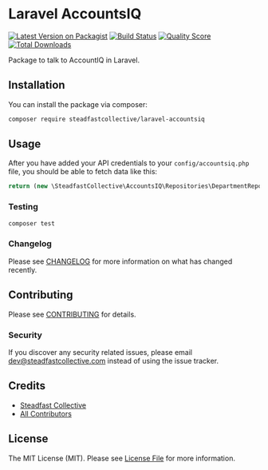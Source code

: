 # Laravel AccountsIQ

[![Latest Version on Packagist](https://img.shields.io/packagist/v/steadfastcollective/laravel-accountsiq.svg?style=flat-square)](https://packagist.org/packages/steadfastcollective/laravel-accountsiq)
[![Build Status](https://img.shields.io/travis/steadfastcollective/laravel-accountsiq/master.svg?style=flat-square)](https://travis-ci.org/steadfastcollective/laravel-accountsiq)
[![Quality Score](https://img.shields.io/scrutinizer/g/steadfastcollective/laravel-accountsiq.svg?style=flat-square)](https://scrutinizer-ci.com/g/steadfastcollective/laravel-accountsiq)
[![Total Downloads](https://img.shields.io/packagist/dt/steadfastcollective/laravel-accountsiq.svg?style=flat-square)](https://packagist.org/packages/steadfastcollective/laravel-accountsiq)

Package to talk to AccountIQ in Laravel.

## Installation

You can install the package via composer:

```bash
composer require steadfastcollective/laravel-accountsiq
```

## Usage

After you have added your API credentials to your `config/accountsiq.php` file, you should be able to fetch data like this:

```php
return (new \SteadfastCollective\AccountsIQ\Repositories\DepartmentRepository())->getDepartmentList();
```

### Testing

``` bash
composer test
```

### Changelog

Please see [CHANGELOG](CHANGELOG.md) for more information on what has changed recently.

## Contributing

Please see [CONTRIBUTING](CONTRIBUTING.md) for details.

### Security

If you discover any security related issues, please email dev@steadfastcollective.com instead of using the issue tracker.

## Credits

- [Steadfast Collective](https://github.com/steadfastcollective)
- [All Contributors](../../contributors)

## License

The MIT License (MIT). Please see [License File](LICENSE.md) for more information.
